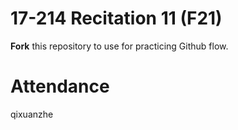 # 17-214 Recitation 11 (F21)
**Fork** this repository to use for practicing Github flow.

# Attendance
qixuanzhe
